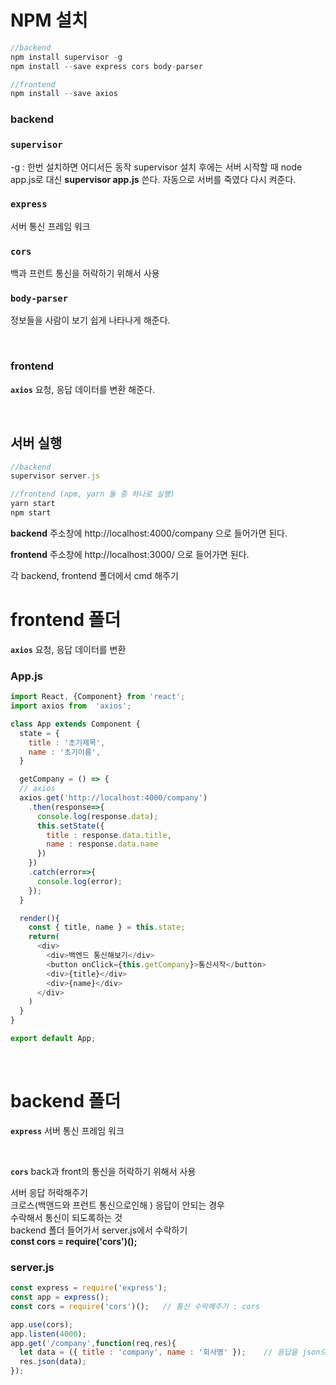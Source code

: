 # NPM 설치

```javascript
//backend
npm install supervisor -g
npm install --save express cors body-parser

//frontend
npm install --save axios
```

### backend

### **`supervisor`**

-g : 한번 설치하면 어디서든 동작
supervisor 설치 후에는
서버 시작할 때 node app.js로 대신 **supervisor app.js** 쓴다.
자동으로 서버를 죽였다 다시 켜준다.

### **`express`**
서버 통신 프레임 워크

### **`cors`**  
백과 프런트 통신을 허락하기 위해서 사용

### **`body-parser`**
정보들을 사람이 보기 쉽게 나타나게 해준다.

<br/>

### frontend

**`axios`**
요청, 응답 데이터를 변환 해준다.

<br/>

## 서버 실행

```javascript
//backend
supervisor server.js

//frontend (npm, yarn 둘 중 하나로 실행)
yarn start
npm start
```

**backend**
주소창에 http://localhost:4000/company 으로 들어가면 된다.

**frontend**
주소창에 http://localhost:3000/ 으로 들어가면 된다.

각 backend, frontend 폴더에서 cmd 해주기

# frontend 폴더

**`axios`** 요청, 응답 데이터를 변환

### App.js

```javascript
import React, {Component} from 'react';
import axios from  'axios';

class App extends Component {
  state = {
    title : '초기제목',
    name : '초기이름',
  }

  getCompany = () => {
  // axios
  axios.get('http://localhost:4000/company')
    .then(response=>{
      console.log(response.data);
      this.setState({
        title : response.data.title,
        name : response.data.name
      })
    })
    .catch(error=>{
      console.log(error);
    });
  }

  render(){
    const { title, name } = this.state;
    return(
      <div>
        <div>백엔드 통신해보기</div>
        <button onClick={this.getCompany}>통신시작</button>
        <div>{title}</div>
        <div>{name}</div>
      </div>
    )
  }
}

export default App;
```

<br/>

# backend 폴더
**`express`** 서버 통신 프레임 워크

<br/>

**`cors`** back과 front의 통신을 허락하기 위해서 사용

서버 응답 허락해주기			
크로스(백앤드와 프런트 통신으로인해 ) 응답이 안되는 경우			
수락해서 통신이 되도록하는 것			
backend 폴더 들어가서 server.js에서 수락하기			
**const cors = require('cors')();**



### server.js

```javascript
const express = require('express');
const app = express();
const cors = require('cors')();   // 통신 수락해주기 : cors

app.use(cors);
app.listen(4000);
app.get('/company',function(req,res){
  let data = ({ title : 'company', name : '회사명' });    // 응답을 json으로
  res.json(data);
});
```
